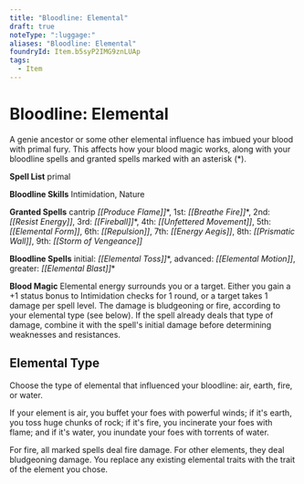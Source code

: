 ```yaml
---
title: "Bloodline: Elemental"
draft: true
noteType: ":luggage:"
aliases: "Bloodline: Elemental"
foundryId: Item.b5syP2IMG9znLUAp
tags:
  - Item
---
```


# Bloodline: Elemental

A genie ancestor or some other elemental influence has imbued your blood with primal fury. This affects how your blood magic works, along with your bloodline spells and granted spells marked with an asterisk (\*).

**Spell List** primal

**Bloodline Skills** Intimidation, Nature

**Granted Spells** cantrip _[[Produce Flame]]_\*, 1st: _[[Breathe Fire]]_\*, 2nd: _[[Resist Energy]]_, 3rd: _[[Fireball]]_\*, 4th: _[[Unfettered Movement]]_, 5th: _[[Elemental Form]]_, 6th: _[[Repulsion]]_, 7th: _[[Energy Aegis]]_, 8th: _[[Prismatic Wall]]_, 9th: _[[Storm of Vengeance]]_

**Bloodline Spells** initial: _[[Elemental Toss]]_\*, advanced: _[[Elemental Motion]]_, greater: _[[Elemental Blast]]_\*

**Blood Magic** Elemental energy surrounds you or a target. Either you gain a +1 status bonus to Intimidation checks for 1 round, or a target takes 1 damage per spell level. The damage is bludgeoning or fire, according to your elemental type (see below). If the spell already deals that type of damage, combine it with the spell's initial damage before determining weaknesses and resistances.

## Elemental Type

Choose the type of elemental that influenced your bloodline: air, earth, fire, or water.

If your element is air, you buffet your foes with powerful winds; if it's earth, you toss huge chunks of rock; if it's fire, you incinerate your foes with flame; and if it's water, you inundate your foes with torrents of water.

For fire, all marked spells deal fire damage. For other elements, they deal bludgeoning damage. You replace any existing elemental traits with the trait of the element you chose.
